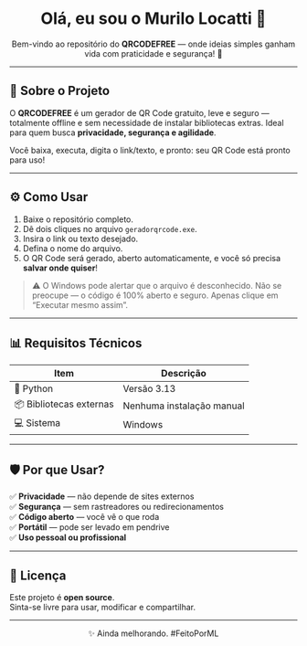 <h1 align="center">Olá, eu sou o Murilo Locatti 👋</h1>

<p align="center">
  Bem-vindo ao repositório do <strong>QRCODEFREE</strong> — onde ideias simples ganham vida com praticidade e segurança! 🚀
</p>

---

## 🧠 Sobre o Projeto

O **QRCODEFREE** é um gerador de QR Code gratuito, leve e seguro — totalmente offline e sem necessidade de instalar bibliotecas extras. Ideal para quem busca **privacidade, segurança e agilidade**.

Você baixa, executa, digita o link/texto, e pronto: seu QR Code está pronto para uso!

---

## ⚙️ Como Usar

1. Baixe o repositório completo.
2. Dê dois cliques no arquivo `geradorqrcode.exe`.
3. Insira o link ou texto desejado.
4. Defina o nome do arquivo.
5. O QR Code será gerado, aberto automaticamente, e você só precisa **salvar onde quiser**!

> ⚠️ O Windows pode alertar que o arquivo é desconhecido. Não se preocupe — o código é 100% aberto e seguro. Apenas clique em “Executar mesmo assim”.

---

## 📊 Requisitos Técnicos

| Item | Descrição |
|------|-----------|
| 🐍 Python | Versão 3.13 |
| 📦 Bibliotecas externas | Nenhuma instalação manual |
| 💻 Sistema | Windows |

---

## 🛡️ Por que Usar?

✅ **Privacidade** — não depende de sites externos  
✅ **Segurança** — sem rastreadores ou redirecionamentos  
✅ **Código aberto** — você vê o que roda  
✅ **Portátil** — pode ser levado em pendrive  
✅ **Uso pessoal ou profissional**

---

## 🧩 Licença

Este projeto é **open source**.  
Sinta-se livre para usar, modificar e compartilhar.

---

<p align="center">✨ Ainda melhorando. #FeitoPorML</p>
